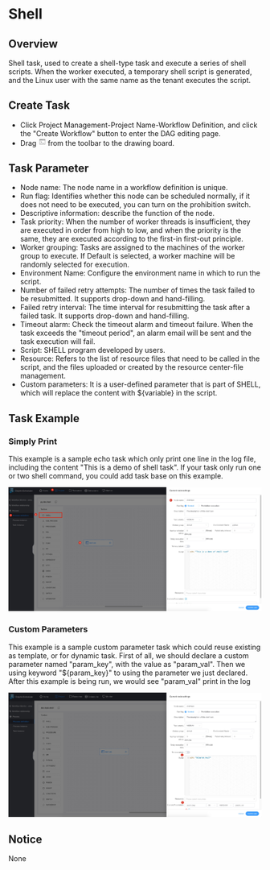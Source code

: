 # Shell

## Overview

Shell task, used to create a shell-type task and execute a series of shell scripts. When the worker executed,
a temporary shell script is generated, and the Linux user with the same name as the tenant executes the script.

## Create Task

- Click Project Management-Project Name-Workflow Definition, and click the "Create Workflow" button to enter the DAG editing page.
- Drag <img src="/img/tasks/icons/shell.png" width="15"/> from the toolbar to the drawing board.

## Task Parameter

- Node name: The node name in a workflow definition is unique.
- Run flag: Identifies whether this node can be scheduled normally, if it does not need to be executed, you can turn on the prohibition switch.
- Descriptive information: describe the function of the node.
- Task priority: When the number of worker threads is insufficient, they are executed in order from high to low, and when the priority is the same, they are executed according to the first-in first-out principle.
- Worker grouping: Tasks are assigned to the machines of the worker group to execute. If Default is selected, a worker machine will be randomly selected for execution.
- Environment Name: Configure the environment name in which to run the script.
- Number of failed retry attempts: The number of times the task failed to be resubmitted. It supports drop-down and hand-filling.
- Failed retry interval: The time interval for resubmitting the task after a failed task. It supports drop-down and hand-filling.
- Timeout alarm: Check the timeout alarm and timeout failure. When the task exceeds the "timeout period", an alarm email will be sent and the task execution will fail.
- Script: SHELL program developed by users.
- Resource: Refers to the list of resource files that need to be called in the script, and the files uploaded or created by the resource center-file management.
- Custom parameters: It is a user-defined parameter that is part of SHELL, which will replace the content with \${variable} in the script.

## Task Example

### Simply Print

This example is a sample echo task which only print one line in the log file, including the content
"This is a demo of shell task". If your task only run one or two shell command, you could add task base on this example.

![demo-shell-simple](/img/tasks/demo/shell.jpg)

### Custom Parameters

This example is a sample custom parameter task which could reuse existing as template, or for dynamic task. First of all,
we should declare a custom parameter named "param_key", with the value as "param_val". Then we using keyword "${param_key}"
to using the parameter we just declared. After this example is being run, we would see "param_val" print in the log

![demo-shell-custom-param](/img/tasks/demo/shell_custom_param.jpg)

## Notice

None